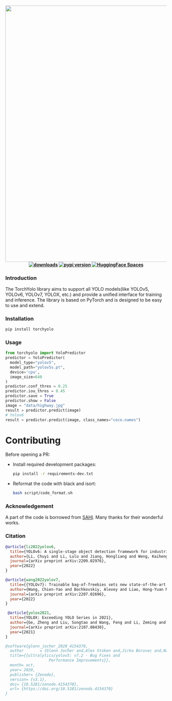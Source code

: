 <div align="center">
<h4>
  <img src="docs/torchyolo_logo.jpg" width="800"/>
<div>
    <a href="https://pepy.tech/project/torchyolo"><img src="https://pepy.tech/badge/torchyolo" alt="downloads"></a>
    <a href="https://badge.fury.io/py/torchyolo"><img src="https://badge.fury.io/py/torchyolo.svg" alt="pypi version"></a>
    <a href="https://huggingface.co/spaces/kadirnar/torchyolo"><img src="https://img.shields.io/badge/%20HuggingFace%20-Demo-blue.svg" alt="HuggingFace Spaces"></a>
</div>
</div>


### Introduction

The TorchYolo library aims to support all YOLO models(like YOLOv5, YOLOv6, YOLOv7, YOLOX, etc.) and provide a unified interface for training and inference. The library is based on PyTorch and is designed to be easy to use and extend.

### Installation 
```bash
pip install torchyolo
```
### Usage
```python
from torchyolo import YoloPredictor
predictor = YoloPredictor(
  model_type="yolov5", 
  model_path="yolov5s.pt", 
  device='cpu', 
  image_size=640
)
predictor.conf_thres = 0.25
predictor.iou_thres = 0.45
predictor.save = True
predictor.show = False
image = "data/highway.jpg"
result = predictor.predict(image)
# Yolov6
result = predictor.predict(image, class_names="coco.names")
```

# Contributing
Before opening a PR:
  - Install required development packages:
    ```bash
    pip install -r requirements-dev.txt
    ```
  - Reformat the code with black and isort:
    ```bash
    bash script/code_format.sh
    ``` 

### Acknowledgement
A part of the code is borrowed from [SAHI](https://github.com/obss/sahi). Many thanks for their wonderful works.

### Citation
```bibtex
@article{li2022yolov6,
  title={YOLOv6: A single-stage object detection framework for industrial applications},
  author={Li, Chuyi and Li, Lulu and Jiang, Hongliang and Weng, Kaiheng and Geng, Yifei and Li, Liang and Ke, Zaidan and Li, Qingyuan and Cheng, Meng and Nie, Weiqiang and others},
  journal={arXiv preprint arXiv:2209.02976},
  year={2022}
}
```
```bibtex
@article{wang2022yolov7,
  title={{YOLOv7}: Trainable bag-of-freebies sets new state-of-the-art for real-time object detectors},
  author={Wang, Chien-Yao and Bochkovskiy, Alexey and Liao, Hong-Yuan Mark},
  journal={arXiv preprint arXiv:2207.02696},
  year={2022}
}
```
```bibtex
 @article{yolox2021,
  title={YOLOX: Exceeding YOLO Series in 2021},
  author={Ge, Zheng and Liu, Songtao and Wang, Feng and Li, Zeming and Sun, Jian},
  journal={arXiv preprint arXiv:2107.08430},
  year={2021}
}
```
```bibtex
@software{glenn_jocher_2020_4154370,
  author       = {Glenn Jocher and,Alex Stoken and,Jirka Borovec and,NanoCode012 and,ChristopherSTAN and,Liu Changyu and,Laughing and,tkianai and,Adam Hogan and,lorenzomammana and,yxNONG and,AlexWang1900 and,Laurentiu Diaconu and,Marc and,wanghaoyang0106 and,ml5ah and,Doug and,Francisco Ingham and,Frederik and,Guilhen and,Hatovix and,Jake Poznanski and,Jiacong Fang and,Lijun Yu 于力军 and,changyu98 and,Mingyu Wang and,Naman Gupta and,Osama Akhtar and,PetrDvoracek and,Prashant Rai},
  title={{ultralytics/yolov5: v7.2 - Bug Fixes and 
                   Performance Improvements}},
  month= oct,
  year= 2020,
  publisher= {Zenodo},
  version= {v3.1},
  doi= {10.5281/zenodo.4154370},
  url= {https://doi.org/10.5281/zenodo.4154370}
}
```
